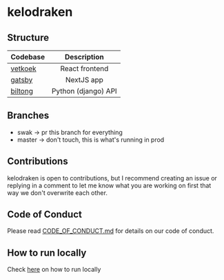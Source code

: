 # kelodraken

## Structure

| Codebase           |     Description     |
| :----------------- | :-----------------: |
| [vetkoek](vetkoek) |   React frontend    |
| [gatsby](gatsby)   |     NextJS app      |
| [biltong](biltong) | Python (django) API |

## Branches

- swak -> pr this branch for everything
- master -> don't touch, this is what's running in prod

## Contributions

kelodraken is open to contributions, but I recommend creating an issue or replying in a comment to let me know what you are working on first that way we don't overwrite each other.

## Code of Conduct

Please read [CODE_OF_CONDUCT.md](https://github.com/KeloDraken/KeloDrake/blob/master/CODE_OF_CONDUCT.md) for details on our code of conduct.

## How to run locally

Check [here](https://github.com/KeloDraken/KeloDrake/blob/master/CONTRIBUTING.md#quickstart-local-development) on how to run locally